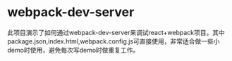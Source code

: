 # webpack-dev-server
此项目演示了如何通过webpack-dev-server来调试react+webpack项目。其中package.json,index.html,webpack.config.js可直接使用，非常适合做一些小demo时使用，避免每次写demo时做重复工作。